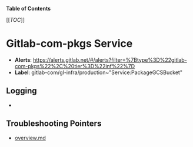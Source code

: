 <!-- MARKER: do not edit this section directly. Edit services/service-catalog.yml then run scripts/generate-docs -->

**Table of Contents**

[[_TOC_]]

# Gitlab-com-pkgs Service

* **Alerts**: <https://alerts.gitlab.net/#/alerts?filter=%7Btype%3D%22gitlab-com-pkgs%22%2C%20tier%3D%22inf%22%7D>
* **Label**: gitlab-com/gl-infra/production~"Service:PackageGCSBucket"

## Logging

* []()

## Troubleshooting Pointers

* [overview.md](overview.md)
<!-- END_MARKER -->

<!-- ## Summary -->

<!-- ## Architecture -->

<!-- ## Performance -->

<!-- ## Scalability -->

<!-- ## Availability -->

<!-- ## Durability -->

<!-- ## Security/Compliance -->

<!-- ## Monitoring/Alerting -->

<!-- ## Links to further Documentation -->
